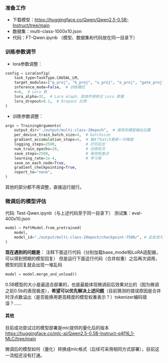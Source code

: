 ### 准备工作
- 下载模型：https://huggingface.co/Qwen/Qwen2.5-0.5B-Instruct/tree/main
- 数据集：multi-class-1000x10.json
- 代码：FT-Qwen.ipynb
（模型、数据集和代码放在同一目录下）

### 训练参数调节
- lora参数调整：
```python
config = LoraConfig(
    task_type=TaskType.CAUSAL_LM,
    target_modules=["q_proj", "k_proj", "v_proj", "o_proj", "gate_proj", "up_proj", "down_proj", "lm_head"],
    inference_mode=False,  # 训练模式
    r=8,  # Lora 秩
    lora_alpha=32,  # Lora alaph，具体作用参见 Lora 原理
    lora_dropout=0.1,  # Dropout 比例
)
```

- 训练参数调整：
```python 
args = TrainingArguments(
    output_dir="./output/multi-class-20epoch",  # 保存的模型输出位置
    per_device_train_batch_size=4,  # batchsize
    gradient_accumulation_steps=4,  # 每4个batch更新一次梯度
    logging_steps=2500,             # 打印日志
    num_train_epochs=20,            # 训练轮次
    save_steps=2500,                # 保存检查点
    learning_rate=1e-4,             # 学习率
    save_on_each_node=True,
    gradient_checkpointing=True,
    report_to="none",
)
```

其他的部分都不用调整，直接运行就行。


### 微调后的模型评估
代码: Test-Qwen.ipynb（与上述代码至于同一目录下）
测试集：eval-400x10.json

```python 
model = PeftModel.from_pretrained(
    model,
    model_id="./output/multi-class-20epoch/checkpoint-7500/", # 此处改为保存的检查点位置
)
```

**现在遇到的问题是**：
注释下面这行代码（分别加载base_model和LoRA适配器，可以得到预期的模型回复）
但是运行下面这行代码（合并权重）之后再次调用，模型的回复就会出现一堆乱码

```python
model = model.merge_and_unload()
```

0.5B模型的大小是最适合部署的，也是最能体现微调前后效果对比的（因为微调之前0.5b的表现极差），**希望可以优先解决上述问题**（目前猜测的错误原因是合并时浮点数溢出（是否能换用更高精度的模型权重表示？）tokenizer编码错误？……


#### 其他
目前成功尝试过的模型部署是mlc提供的量化后的版本
https://huggingface.co/mlc-ai/Qwen2.5-0.5B-Instruct-q4f16_1-MLC/tree/main

微调后的模型如何（量化）转换成mlc格式（后续可采用相同方式部署），目前这一流程还没有打通。